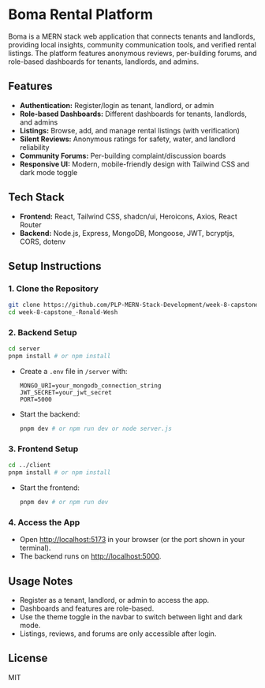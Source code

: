 # Boma Rental Platform

Boma is a MERN stack web application that connects tenants and landlords, providing local insights, community communication tools, and verified rental listings. The platform features anonymous reviews, per-building forums, and role-based dashboards for tenants, landlords, and admins.

## Features
- **Authentication:** Register/login as tenant, landlord, or admin
- **Role-based Dashboards:** Different dashboards for tenants, landlords, and admins
- **Listings:** Browse, add, and manage rental listings (with verification)
- **Silent Reviews:** Anonymous ratings for safety, water, and landlord reliability
- **Community Forums:** Per-building complaint/discussion boards
- **Responsive UI:** Modern, mobile-friendly design with Tailwind CSS and dark mode toggle

## Tech Stack
- **Frontend:** React, Tailwind CSS, shadcn/ui, Heroicons, Axios, React Router
- **Backend:** Node.js, Express, MongoDB, Mongoose, JWT, bcryptjs, CORS, dotenv

## Setup Instructions

### 1. Clone the Repository
```sh
git clone https://github.com/PLP-MERN-Stack-Development/week-8-capstone_-Ronald-Wesh.git
cd week-8-capstone_-Ronald-Wesh
```

### 2. Backend Setup
```sh
cd server
pnpm install # or npm install
```
- Create a `.env` file in `/server` with:
  ```env
  MONGO_URI=your_mongodb_connection_string
  JWT_SECRET=your_jwt_secret
  PORT=5000
  ```
- Start the backend:
  ```sh
  pnpm dev # or npm run dev or node server.js
  ```

### 3. Frontend Setup
```sh
cd ../client
pnpm install # or npm install
```
- Start the frontend:
  ```sh
  pnpm dev # or npm run dev
  ```

### 4. Access the App
- Open [http://localhost:5173](http://localhost:5173) in your browser (or the port shown in your terminal).
- The backend runs on [http://localhost:5000](http://localhost:5000).

## Usage Notes
- Register as a tenant, landlord, or admin to access the app.
- Dashboards and features are role-based.
- Use the theme toggle in the navbar to switch between light and dark mode.
- Listings, reviews, and forums are only accessible after login.

## License
MIT 
